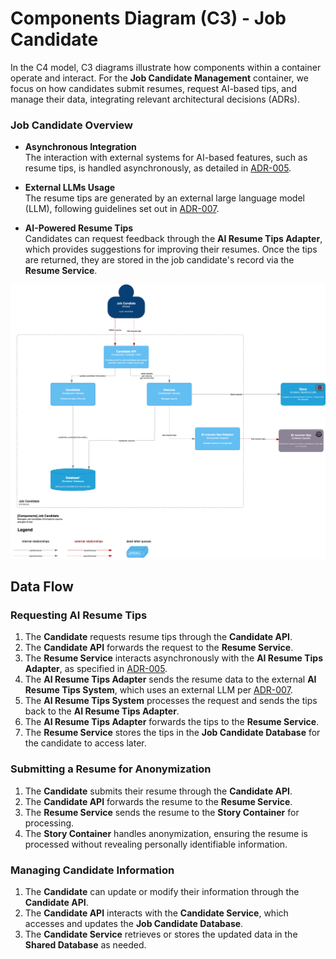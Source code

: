# Components Diagram (C3) - Job Candidate

In the C4 model, C3 diagrams illustrate how components within a container operate and interact. For the **Job Candidate Management** container, we focus on how candidates submit resumes, request AI-based tips, and manage their data, integrating relevant architectural decisions (ADRs).

### Job Candidate Overview

- **Asynchronous Integration**  
  The interaction with external systems for AI-based features, such as resume tips, is handled asynchronously, as detailed in [ADR-005](ADR/ADR-005-async-with-external-systems.md).

- **External LLMs Usage**  
  The resume tips are generated by an external large language model (LLM), following guidelines set out in [ADR-007](ADR/ADR-007-use-of-external-llms.md).

- **AI-Powered Resume Tips**  
  Candidates can request feedback through the **AI Resume Tips Adapter**, which provides suggestions for improving their resumes. Once the tips are returned, they are stored in the job candidate's record via the **Resume Service**.

![Components Diagram (C3) - Job Candidate](/C4/images/C3-components-job-candidate.png)


## Data Flow

### Requesting AI Resume Tips

1. The **Candidate** requests resume tips through the **Candidate API**.
2. The **Candidate API** forwards the request to the **Resume Service**.
3. The **Resume Service** interacts asynchronously with the **AI Resume Tips Adapter**, as specified in [ADR-005](ADR/ADR-005-async-with-external-systems.md).
4. The **AI Resume Tips Adapter** sends the resume data to the external **AI Resume Tips System**, which uses an external LLM per [ADR-007](ADR/ADR-007-use-of-external-llms.md).
5. The **AI Resume Tips System** processes the request and sends the tips back to the **AI Resume Tips Adapter**.
6. The **AI Resume Tips Adapter** forwards the tips to the **Resume Service**.
7. The **Resume Service** stores the tips in the **Job Candidate Database** for the candidate to access later.

### Submitting a Resume for Anonymization

1. The **Candidate** submits their resume through the **Candidate API**.
2. The **Candidate API** forwards the resume to the **Resume Service**.
3. The **Resume Service** sends the resume to the **Story Container** for processing.
4. The **Story Container** handles anonymization, ensuring the resume is processed without revealing personally identifiable information.

### Managing Candidate Information

1. The **Candidate** can update or modify their information through the **Candidate API**.
2. The **Candidate API** interacts with the **Candidate Service**, which accesses and updates the **Job Candidate Database**.
3. The **Candidate Service** retrieves or stores the updated data in the **Shared Database** as needed.
